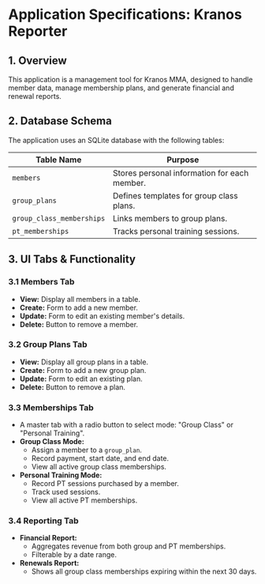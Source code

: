 # Application Specifications: Kranos Reporter

## 1. Overview

This application is a management tool for Kranos MMA, designed to handle member data, manage membership plans, and generate financial and renewal reports.

## 2. Database Schema

The application uses an SQLite database with the following tables:

| Table Name                | Purpose                                      |
| ------------------------- | -------------------------------------------- |
| `members`                 | Stores personal information for each member. |
| `group_plans`             | Defines templates for group class plans.     |
| `group_class_memberships` | Links members to group plans.                |
| `pt_memberships`          | Tracks personal training sessions.           |

## 3. UI Tabs & Functionality

### 3.1 Members Tab

- **View:** Display all members in a table.
- **Create:** Form to add a new member.
- **Update:** Form to edit an existing member's details.
- **Delete:** Button to remove a member.

### 3.2 Group Plans Tab

- **View:** Display all group plans in a table.
- **Create:** Form to add a new group plan.
- **Update:** Form to edit an existing plan.
- **Delete:** Button to remove a plan.

### 3.3 Memberships Tab

- A master tab with a radio button to select mode: "Group Class" or "Personal Training".
- **Group Class Mode:**
    - Assign a member to a `group_plan`.
    - Record payment, start date, and end date.
    - View all active group class memberships.
- **Personal Training Mode:**
    - Record PT sessions purchased by a member.
    - Track used sessions.
    - View all active PT memberships.

### 3.4 Reporting Tab

- **Financial Report:**
    - Aggregates revenue from both group and PT memberships.
    - Filterable by a date range.
- **Renewals Report:**
    - Shows all group class memberships expiring within the next 30 days.
